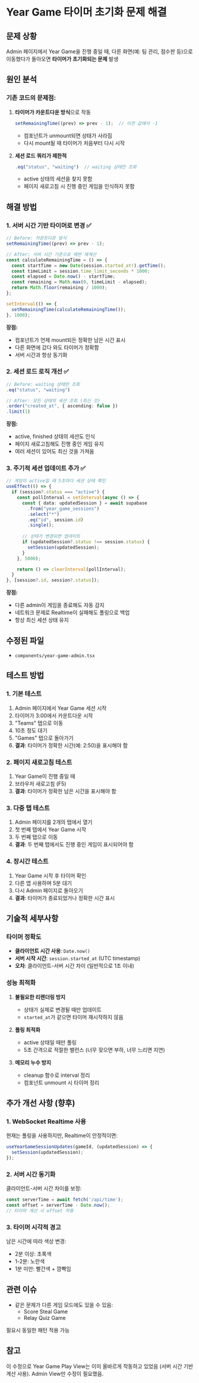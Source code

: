 # Year Game 타이머 초기화 문제 해결

## 문제 상황

Admin 페이지에서 Year Game을 진행 중일 때, 다른 화면(예: 팀 관리, 점수판 등)으로 이동했다가 돌아오면 **타이머가 초기화되는 문제** 발생

## 원인 분석

### 기존 코드의 문제점:

1. **타이머가 카운트다운 방식**으로 작동
   ```typescript
   setRemainingTime((prev) => prev - 1);  // 이전 값에서 -1
   ```
   - 컴포넌트가 unmount되면 상태가 사라짐
   - 다시 mount될 때 타이머가 처음부터 다시 시작

2. **세션 로드 쿼리가 제한적**
   ```typescript
   .eq("status", "waiting")  // waiting 상태만 조회
   ```
   - active 상태의 세션을 찾지 못함
   - 페이지 새로고침 시 진행 중인 게임을 인식하지 못함

## 해결 방법

### 1. 서버 시간 기반 타이머로 변경 ✅

```typescript
// Before: 카운트다운 방식
setRemainingTime((prev) => prev - 1);

// After: 서버 시간 기준으로 매번 재계산
const calculateRemainingTime = () => {
  const startTime = new Date(session.started_at!).getTime();
  const timeLimit = session.time_limit_seconds * 1000;
  const elapsed = Date.now() - startTime;
  const remaining = Math.max(0, timeLimit - elapsed);
  return Math.floor(remaining / 1000);
};

setInterval(() => {
  setRemainingTime(calculateRemainingTime());
}, 1000);
```

**장점:**
- 컴포넌트가 언제 mount되든 정확한 남은 시간 표시
- 다른 화면에 갔다 와도 타이머가 정확함
- 서버 시간과 항상 동기화

### 2. 세션 로드 로직 개선 ✅

```typescript
// Before: waiting 상태만 조회
.eq("status", "waiting")

// After: 모든 상태의 세션 조회 (최신 것)
.order("created_at", { ascending: false })
.limit(1)
```

**장점:**
- active, finished 상태의 세션도 인식
- 페이지 새로고침해도 진행 중인 게임 유지
- 여러 세션이 있어도 최신 것을 가져옴

### 3. 주기적 세션 업데이트 추가 ✅

```typescript
// 게임이 active일 때 5초마다 세션 상태 확인
useEffect(() => {
  if (session?.status === "active") {
    const pollInterval = setInterval(async () => {
      const { data: updatedSession } = await supabase
        .from("year_game_sessions")
        .select("*")
        .eq("id", session.id)
        .single();
      
      // 상태가 변경되면 업데이트
      if (updatedSession?.status !== session.status) {
        setSession(updatedSession);
      }
    }, 5000);

    return () => clearInterval(pollInterval);
  }
}, [session?.id, session?.status]);
```

**장점:**
- 다른 admin이 게임을 종료해도 자동 감지
- 네트워크 문제로 Realtime이 실패해도 폴링으로 백업
- 항상 최신 세션 상태 유지

## 수정된 파일

- `components/year-game-admin.tsx`

## 테스트 방법

### 1. 기본 테스트
1. Admin 페이지에서 Year Game 세션 시작
2. 타이머가 3:00에서 카운트다운 시작
3. "Teams" 탭으로 이동
4. 10초 정도 대기
5. "Games" 탭으로 돌아가기
6. **결과**: 타이머가 정확한 시간(예: 2:50)을 표시해야 함

### 2. 페이지 새로고침 테스트
1. Year Game이 진행 중일 때
2. 브라우저 새로고침 (F5)
3. **결과**: 타이머가 정확한 남은 시간을 표시해야 함

### 3. 다중 탭 테스트
1. Admin 페이지를 2개의 탭에서 열기
2. 첫 번째 탭에서 Year Game 시작
3. 두 번째 탭으로 이동
4. **결과**: 두 번째 탭에서도 진행 중인 게임이 표시되어야 함

### 4. 장시간 테스트
1. Year Game 시작 후 타이머 확인
2. 다른 앱 사용하며 5분 대기
3. 다시 Admin 페이지로 돌아오기
4. **결과**: 타이머가 종료되었거나 정확한 시간 표시

## 기술적 세부사항

### 타이머 정확도

- **클라이언트 시간 사용**: `Date.now()`
- **서버 시작 시간**: `session.started_at` (UTC timestamp)
- **오차**: 클라이언트-서버 시간 차이 (일반적으로 1초 이내)

### 성능 최적화

1. **불필요한 리렌더링 방지**
   - 상태가 실제로 변경될 때만 업데이트
   - `started_at`가 같으면 타이머 재시작하지 않음

2. **폴링 최적화**
   - active 상태일 때만 폴링
   - 5초 간격으로 적절한 밸런스 (너무 잦으면 부하, 너무 느리면 지연)

3. **메모리 누수 방지**
   - cleanup 함수로 interval 정리
   - 컴포넌트 unmount 시 타이머 정리

## 추가 개선 사항 (향후)

### 1. WebSocket Realtime 사용
현재는 폴링을 사용하지만, Realtime이 안정적이면:
```typescript
useYearGameSessionUpdates(gameId, (updatedSession) => {
  setSession(updatedSession);
});
```

### 2. 서버 시간 동기화
클라이언트-서버 시간 차이를 보정:
```typescript
const serverTime = await fetch('/api/time');
const offset = serverTime - Date.now();
// 타이머 계산 시 offset 적용
```

### 3. 타이머 시각적 경고
남은 시간에 따라 색상 변경:
- 2분 이상: 초록색
- 1-2분: 노란색
- 1분 미만: 빨간색 + 깜빡임

## 관련 이슈

- 같은 문제가 다른 게임 모드에도 있을 수 있음:
  - Score Steal Game
  - Relay Quiz Game
  
필요시 동일한 패턴 적용 가능

## 참고

이 수정으로 Year Game Play View는 이미 올바르게 작동하고 있었음 (서버 시간 기반 계산 사용). Admin View만 수정이 필요했음.

